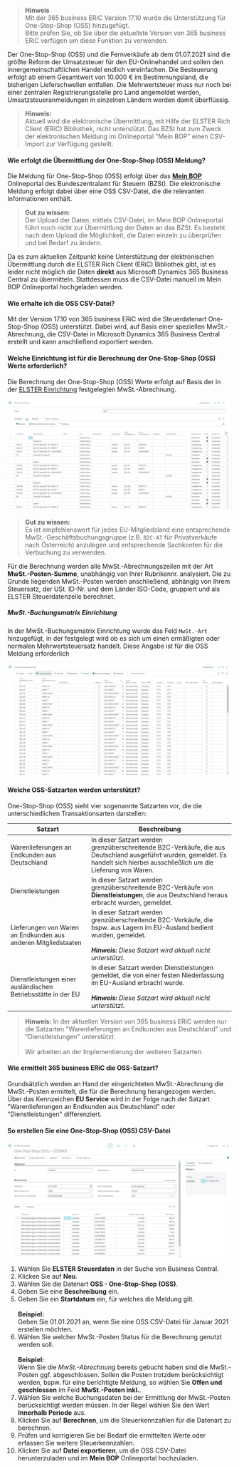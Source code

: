 > **Hinweis**<br>Mit der 365 business ERiC Version 17.10 wurde die Unterstützung für One-Stop-Shop (OSS) hinzugefügt.<br>Bitte prüfen Sie, ob Sie über die aktuellste Version von 365 business ERiC verfügen um diese Funktion zu verwenden.

Der One-Stop-Shop (OSS) und die Fernverkäufe ab dem 01.07.2021 sind die größte Reform der Umsatzsteuer für den EU-Onlinehandel und sollen den innergemeinschaftlichen Handel endlich vereinfachen. Die Besteuerung erfolgt ab einem Gesamtwert von 10.000 € im Bestimmungsland, die bisherigen Lieferschwellen entfallen. Die Mehrwertsteuer muss nur noch bei einer zentralen Registrierungsstelle pro Land angemeldet werden, Umsatzsteueranmeldungen in einzelnen Ländern werden damit überflüssig.

>**Hinweis:**<br>Aktuell wird die elektronische Übermittlung, mit Hilfe der ELSTER Rich Client (ERiC) Bibliothek, nicht unterstützt. Das BZSt hat zum Zweck der elektronischen Meldung im Onlineportal "Mein BOP" einen CSV-Import zur Verfügung gestellt.

#### Wie erfolgt die Übermittlung der One-Stop-Shop (OSS) Meldung?

Die Meldung für One-Stop-Shop (OSS) erfolgt über das [**Mein BOP**](https://www.elster.de/bportal/login/softpse) Onlineportal des Bundeszentralamt für Steuern (BZSt). Die elektronische Meldung erfolgt dabei über eine OSS CSV-Datei, die die relevanten Informationen enthält.

> **Gut zu wissen:**<br>Der Upload der Daten, mittels CSV-Datei, im Mein BOP Onlineportal führt noch nicht zur Übermittlung der Daten an das BZSt. Es besteht nach dem Upload die Möglichkeit, die Daten einzeln zu überprüfen und bei Bedarf zu ändern.

Da es zum aktuellen Zeitpunkt keine Unterstützung der elektronischen Übermittlung durch die ELSTER Rich Client (ERiC) Bibliothek gibt, ist es leider nicht möglich die Daten **direkt** aus Microsoft Dynamics 365 Business Central zu übermitteln.
Stattdessen muss die CSV-Datei manuell im Mein BOP Onlineportal hochgeladen werden.

#### Wie erhalte ich die OSS CSV-Datei?

Mit der Version 17.10 von 365 business ERiC wird die Steuerdatenart One-Stop-Shop (OSS) unterstützt. Dabei wird, auf Basis einer speziellen MwSt.-Abrechnung, die CSV-Datei in Microsoft Dynamics 365 Business Central erstellt und kann anschließend exportiert werden.

#### Welche Einrichtung ist für die Berechnung der One-Stop-Shop (OSS) Werte erforderlich?

Die Berechnung der One-Stop-Shop (OSS) Werte erfolgt auf Basis der in der [ELSTER Einrichtung](../setup/) festgelegten MwSt.-Abrechnung.

![OSS MwSt.-Abrechnung](/assets/images/365-business-eric/cacd50a60a6113e35c9371fb5e86bdc83d421bc2f9fd4e8329bc7810d526da60.png)

> **Gut zu wissen:**<br>Es ist empfehlenswert für jedes EU-Mitgliedsland eine entsprechende MwSt.-Geschäftsbuchungsgruppe (z.B. `B2C-AT` für Privatverkäufe nach Österreich) anzulegen und entsprechende Sachkonten für die Verbuchung zu verwenden.

Für die Berechnung werden alle MwSt.-Abrechnungszeilen mit der Art **MwSt.-Posten-Summe**, unabhängig von Ihrer Rubrikennr. analysiert. Die zu Grunde liegenden MwSt.-Posten werden anschließend, abhängig von Ihrem Steuersatz, der USt. ID-Nr. und dem Länder ISO-Code, gruppiert und als ELSTER Steuerdatenzeile berechnet.

##### MwSt.-Buchungsmatrix Einrichtung

In der MwSt.-Buchungsmatrix Einrichtung wurde das Feld `MwSt.-Art` hinzugefügt, in der festgelegt wird ob es sich um einen ermäßigten oder normalen Mehrwertsteuersatz handelt.
Diese Angabe ist für die OSS Meldung erforderlich

![MwSt.-Buchungsmatrix Einrichtung](/assets/images/365-business-eric/87595300685965a54d95ac2fa299bed22aec81fed15d8ab7791c80edd2b81aed.png)  

#### Welche OSS-Satzarten werden unterstützt?

One-Stop-Shop (OSS) sieht vier sogenannte Satzarten vor, die die unterschiedlichen Transaktionsarten darstellen:

| Satzart | Beschreibung | 
| --- | --- | 
| Warenlieferungen an Endkunden aus Deutschland | In dieser Satzart werden grenzüberschreitende B2C-Verkäufe, die aus Deutschland ausgeführt wurden, gemeldet. Es handelt sich hierbei ausschließlich um die Lieferung von Waren. | 
| Dienstleistungen | In dieser Satzart werden grenzüberschreitende B2C-Verkäufe von **Dienstleistungen**, die aus Deutschland heraus erbracht wurden, gemeldet. | 
| Lieferungen von Waren an Endkunden aus anderen Mitgliedstaaten | In dieser Satzart werden grenzüberschreitende B2C-Verkäufe, die bspw. aus Lagern im EU-Ausland bedient wurden, gemeldet.<br><br>_**Hinweis:** Diese Satzart wird aktuell nicht unterstützt._ |
| Dienstleistungen einer ausländischen Betriebsstätte in der EU | In dieser Satzart werden Dienstleistungen gemeldet, die von einer festen Niederlassung im EU-Ausland erbracht wurde.<br><br>_**Hinweis:** Diese Satzart wird aktuell nicht unterstützt._ |

> **Hinweis:** In der aktuellen Version von 365 business ERiC werden nur die Satzarten "Warenlieferungen an Endkunden aus Deutschland" und "Dienstleistungen" unterstützt.<br><br>Wir arbeiten an der Implementierung der weiteren Satzarten.

#### Wie ermittelt 365 business ERiC die OSS-Satzart?

Grundsätzlich werden an Hand der eingerichteten MwSt.-Abrechnung die MwSt.-Posten ermittelt, die für die Berechnung herangezogen werden. Über das Kennzeichen **EU Service** wird in der Folge nach der Satzart "Warenlieferungen an Endkunden aus Deutschland" oder "Dienstleistungen" differenziert.

#### So erstellen Sie eine One-Stop-Shop (OSS) CSV-Datei

![One-Stop-Shop (OSS) in der ELSTER Steuerdaten Karte](/assets/images/365-business-eric/873e116f44dfd2428f2452de4fb82662d3d168beaa3b3a7cfef23f3debeddf5c.png)  

1. Wählen Sie **ELSTER Steuerdaten** in der Suche von Business Central.
2. Klicken Sie auf **Neu**.
3. Wählen Sie die Datenart **OSS - One-Stop-Shop (OSS)**.
4. Geben Sie eine **Beschreibung** ein.
5. Geben Sie ein **Startdatum** ein, für welches die Meldung gilt.<br><br>**Beispiel:**<br>Geben Sie 01.01.2021 an, wenn Sie eine OSS CSV-Datei für Januar 2021 erstellen möchten.
6. Wählen Sie welcher MwSt.-Posten Status für die Berechnung genutzt werden soll.<br><br>**Beispiel:**<br>Wenn Sie die *MwSt.-Abrechnung* bereits gebucht haben sind die MwSt.-Posten ggf. abgeschlossen. Sollen die Posten trotzdem berücksichtigt werden, bspw. für eine berichtigte Meldung, so wählen Sie **Offen und geschlossen** im Feld **MwSt.-Posten inkl.**.
7. Wählen Sie welche Buchungsdaten bei der Ermittlung der MwSt.-Posten berücksichtigt werden müssen. In der Regel wählen Sie den Wert **Innerhalb Periode** aus.
8. Klicken Sie auf **Berechnen**, um die Steuerkennzahlen für die Datenart zu berechnen.
9. Prüfen und korrigieren Sie bei Bedarf die ermittelten Werte oder erfassen Sie weitere Steuerkennzahlen.
10. Klicken Sie auf **Datei exportieren**, um die OSS CSV-Datei herunterzuladen und im **Mein BOP** Onlineportal hochzuladen.
